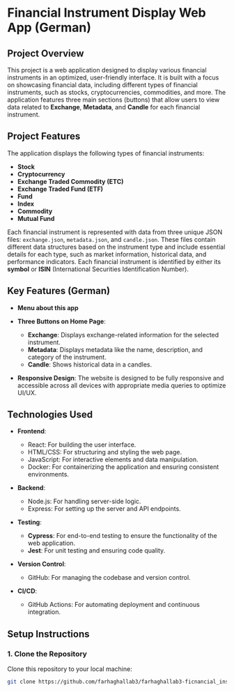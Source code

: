 # Financial Instrument Display Web App (German)

## Project Overview
This project is a web application designed to display various financial instruments in an optimized, user-friendly interface. It is built with a focus on showcasing financial data, including different types of financial instruments, such as stocks, cryptocurrencies, commodities, and more. The application features three main sections (buttons) that allow users to view data related to **Exchange**, **Metadata**, and **Candle** for each financial instrument.

## Project Features
The application displays the following types of financial instruments:
- **Stock**
- **Cryptocurrency**
- **Exchange Traded Commodity (ETC)**
- **Exchange Traded Fund (ETF)**
- **Fund**
- **Index**
- **Commodity**
- **Mutual Fund**

Each financial instrument is represented with data from three unique JSON files: `exchange.json`, `metadata.json`, and `candle.json`. These files contain different data structures based on the instrument type and include essential details for each type, such as market information, historical data, and performance indicators. Each financial instrument is identified by either its **symbol** or **ISIN** (International Securities Identification Number).

## Key Features (German)
- **Menu about this app**
- **Three Buttons on Home Page**: 
  - **Exchange**: Displays exchange-related information for the selected instrument.
  - **Metadata**: Displays metadata like the name, description, and category of the instrument.
  - **Candle**: Shows historical data in a candles.

- **Responsive Design**: The website is designed to be fully responsive and accessible across all devices with appropriate media queries to optimize UI/UX.

## Technologies Used
- **Frontend**:
  - React: For building the user interface.
  - HTML/CSS: For structuring and styling the web page.
  - JavaScript: For interactive elements and data manipulation.
  - Docker: For containerizing the application and ensuring consistent environments.
  
- **Backend**:
  - Node.js: For handling server-side logic.
  - Express: For setting up the server and API endpoints.
  
- **Testing**:
  - **Cypress**: For end-to-end testing to ensure the functionality of the web application.
  - **Jest**: For unit testing and ensuring code quality.
  
- **Version Control**:
  - GitHub: For managing the codebase and version control.

- **CI/CD**:
  - GitHub Actions: For automating deployment and continuous integration.

## Setup Instructions

### 1. Clone the Repository
Clone this repository to your local machine:
```bash
git clone https://github.com/farhaghallab3/farhaghallab3-ficnancial_instruments_challenge
